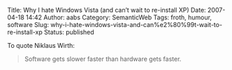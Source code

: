 Title: Why I hate Windows Vista (and can’t wait to re-install XP)
Date: 2007-04-18 14:42
Author: aabs
Category: SemanticWeb
Tags: froth, humour, software
Slug: why-i-hate-windows-vista-and-can%e2%80%99t-wait-to-re-install-xp
Status: published

To quote Niklaus Wirth:

> Software gets slower faster than hardware gets faster.
